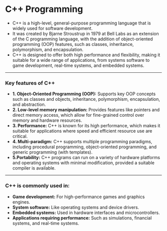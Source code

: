 # C++ Programming
* C++ is a high-level, general-purpose programming language that is widely used for software development. 
* It was created by Bjarne Stroustrup in 1979 at Bell Labs as an extension of the C programming language, with the addition of object-oriented programming 
  (OOP) features, such as classes, inheritance, polymorphism, and encapsulation. 
* C++ is designed to offer both high performance and flexibility, making it suitable for a wide range of applications, from systems software to game 
  development, real-time systems, and embedded systems.

----------
### Key features of C++
- **1. Object-Oriented Programming (OOP):**
Supports key OOP concepts such as classes and objects, inheritance, polymorphism, encapsulation, and abstraction.
- **2. Low-level memory manipulation:** Provides features like pointers and direct memory access, which allow for fine-grained control over memory and hardware resources.
- **3. Performance:** C++ is known for its high performance, which makes it suitable for applications where speed and efficient resource use are critical.
- **4. Multi-paradigm:** C++ supports multiple programming paradigms, including procedural programming, object-oriented programming, and generic programming (with templates).
- **5.Portability:** C++ programs can run on a variety of hardware platforms and operating systems with minimal modification, provided a suitable compiler is available.

-------
### C++ is commonly used in:
- **Game development:** For high-performance games and graphics engines.
- **System software:** Like operating systems and device drivers.
- **Embedded systems:** Used in hardware interfaces and microcontrollers.
- **Applications requiring performance:** Such as simulations, financial systems, and real-time systems.
